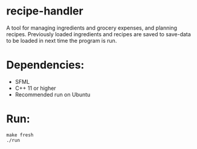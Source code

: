 # recipe-handler
A tool for managing ingredients and grocery expenses, and planning recipes. Previously loaded ingredients and recipes are saved to save-data to be loaded in next time the program is run.

# Dependencies:
- SFML
- C++ 11 or higher
- Recommended run on Ubuntu

# Run:
```
make fresh
./run
```
